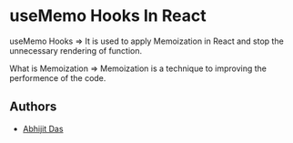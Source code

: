 # useMemo Hooks In React

useMemo Hooks => It is used to apply Memoization in React and stop the unnecessary rendering of function.

What is Memoization => Memoization is a technique to improving the performence of the code.

## Authors

- [Abhijit Das](#)
